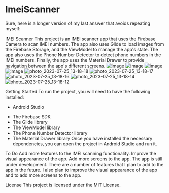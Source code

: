 # ImeiScanner
Sure, here is a longer version of my last answer that avoids repeating myself:

IMEI Scanner
This project is an IMEI scanner app that uses the Firebase Camera to scan IMEI numbers. The app also uses Glide to load images from the Firebase Storage, and the ViewModel to manage the app's state. The app also uses the Phone Number Detector to detect phone numbers in the IMEI numbers. Finally, the app uses the Material Drawer to provide navigation between the app's different screens.
![image](https://github.com/MasterDev001/Imei-Scanner/assets/62707356/aac39311-fb7b-49da-bc41-aa65384e47f8)
![image](https://github.com/MasterDev001/Imei-Scanner/assets/62707356/b6cec7c2-e158-4a08-8c3c-bcc00be719a1)
![image](https://github.com/MasterDev001/Imei-Scanner/assets/62707356/7d77173a-1556-4faf-ad7a-a4b7ae6b3700)
![image](https://github.com/MasterDev001/Imei-Scanner/assets/62707356/308f6cf6-c007-4b4a-a1b4-25c0f6914fe7)
![photo_2023-07-25_13-18-18](https://github.com/brave881/ImeiScanner/assets/84896890/b8a78006-a2a0-47f0-ade5-8b00b68f30e2)
![photo_2023-07-25_13-18-17](https://github.com/brave881/ImeiScanner/assets/84896890/d894fe92-afe1-4767-ab8b-3a3e9c59f5a0)
![photo_2023-07-25_13-18-16](https://github.com/brave881/ImeiScanner/assets/84896890/55ffcb72-de1b-4907-82c2-b13065c35f6a)
![photo_2023-07-25_13-18-14](https://github.com/brave881/ImeiScanner/assets/84896890/3a0780d0-765c-439c-bf7f-b4b23364d38b)
![photo_2023-07-25_13-18-12](https://github.com/brave881/ImeiScanner/assets/84896890/361b5704-2908-4993-9027-67cf841662cd)

Getting Started
To run the project, you will need to have the following installed:

+ Android Studio
 * The Firebase SDK
 * The Glide library
 * The ViewModel library
 * The Phone Number Detector library
 * The Material Drawer library
Once you have installed the necessary dependencies, you can open the project in Android Studio and run it.

To Do
Add more features to the IMEI scanning functionality.
Improve the visual appearance of the app.
Add more screens to the app.
The app is still under development. There are a number of features that I plan to add to the app in the future. I also plan to improve the visual appearance of the app and to add more screens to the app.

License
This project is licensed under the MIT License.

